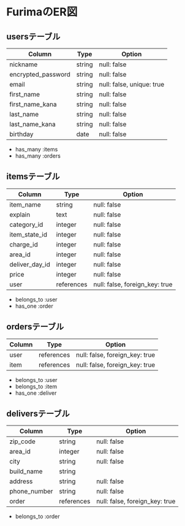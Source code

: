 # FurimaのER図

## usersテーブル

| Column             | Type     | Option                    |
| ------------------ | -------- | ------------------------- |
| nickname           | string   | null: false               |
| encrypted_password | string   | null: false               |
| email              | string   | null: false, unique: true |
| first_name         | string   | null: false               |
| first_name_kana    | string   | null: false               |
| last_name          | string   | null: false               |
| last_name_kana     | string   | null: false               |
| birthday           | date     | null: false               |

- has_many :items
- has_many :orders

## itemsテーブル

| Column            | Type       | Option                         |
| ----------------- | ---------- | ------------------------------ |
| item_name         | string     | null: false                    | 
| explain           | text       | null: false                    |
| category_id       | integer    | null: false                    |
| item_state_id     | integer    | null: false                    |
| charge_id         | integer    | null: false                    |
| area_id           | integer    | null: false                    |
| deliver_day_id    | integer    | null: false                    |
| price             | integer    | null: false                    |
| user              | references | null: false, foreign_key: true |

- belongs_to :user
- has_one :order

## ordersテーブル

| Column       | Type       | Option                         |
| ------------ | ---------- | ------------------------------ |
| user         | references | null: false, foreign_key: true |
| item         | references | null: false, foreign_key: true |

- belongs_to :user
- belongs_to :item
- has_one :deliver

## deliversテーブル

| Column       | Type       | Option                         |
| ------------ | ---------- | ------------------------------ |
| zip_code     | string     | null: false                    |
| area_id      | integer    | null: false                    |
| city         | string     | null: false                    |
| build_name   | string     |                                |
| address      | string     | null: false                    |
| phone_number | string     | null: false                    |
| order        | references | null: false, foreign_key: true |

- belongs_to :order
